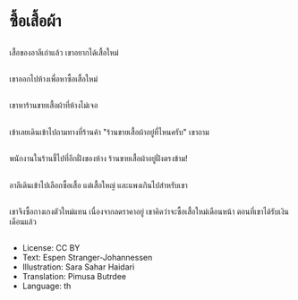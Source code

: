 # ซื้อเสื้อผ้า

##
เสื้อของอาลีเก่าแล้ว เขาอยากได้เสื้อใหม่

##
เขาออกไปห้างเพื่อหาซื้อเสื้อใหม่

##
เขาหาร้านขายเสื้อผ้าที่ห้างไม่เจอ

##
เข้าเลยเดินเข้าไปถามทางที่ร้านค้า "ร้านขายเสื้อผ้าอยู่ที่ไหนครับ" เขาถาม

##
พนักงานในร้านชี้ไปที่อีกฝั่งของห้าง ร้านขายเสื้อผ้าอยู่ฝั่งตรงข้าม!

##
อาลีเดินเข้าไปเลือกซื้อเสื้อ แต่เสื้อใหญ่ และแพงเกินไปสำหรับเขา

##
เขาจึงซื้อกางเกงตัวใหม่แทน เนื่องจากลดราคาอยู่ เขาคิดว่าจะซื้อเสื้อใหม่เดือนหน้า ตอนที่เขาได้รับเงินเดือนแล้ว

##
* License: CC BY
* Text: Espen Stranger-Johannessen
* Illustration: Sara Sahar Haidari
* Translation: Pimusa Butrdee
* Language: th
